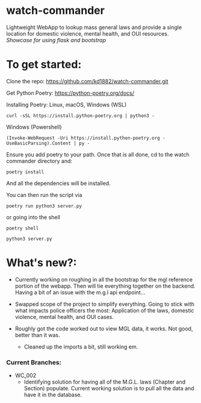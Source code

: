 # watch-commander
Lightweight WebApp to lookup mass general laws and provide a single location for domestic violence, mental health, and OUI resources.
*Showcase for using flask and bootstrap*

# To get started:

Clone the repo:
https://github.com/kd1882/watch-commander.git

Get Python Poetry:
https://python-poetry.org/docs/

Installing Poetry:
Linux, macOS, Windows (WSL)
```
curl -sSL https://install.python-poetry.org | python3 -
```

Windows (Powershell)
```
(Invoke-WebRequest -Uri https://install.python-poetry.org -UseBasicParsing).Content | py -
```

Ensure you add poetry to your path. Once that is all done, cd to the watch commander directory and:
```
poetry install
```
And all the dependencies will be installed.

You can then run the script via 
```
poetry run python3 server.py
```

or going into the shell
```
poetry shell

python3 server.py
```

# What's new?:

- Currently working on roughing in all the bootstrap for the mgl reference portion of the webapp. Then will tie everything together on the backend. Having a bit of an issue with the m.g.l api endpoint...

- Swapped scope of the project to simplify everything. Going to stick with what impacts police officers the most: Application of the laws, domestic violence, mental health, and OUI cases.

- Roughly got the code worked out to view MGL data, it works. Not good, better than it was.
    - Cleaned up the imports a bit, still working em.

### Current Branches:

- WC_002 
    - Identifying solution for having all of the M.G.L. laws (Chapter and Section) populate. Current working solution is to pull all the data and have it in the database.
